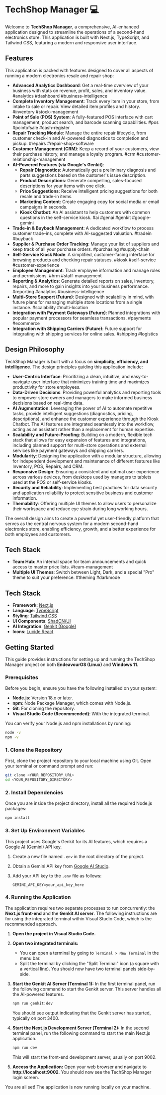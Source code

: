 # TechShop Manager 💻

Welcome to **TechShop Manager**, a comprehensive, AI-enhanced application designed to streamline the operations of a second-hand electronics store. This application is built with Next.js, TypeScript, and Tailwind CSS, featuring a modern and responsive user interface.

## Features

This application is packed with features designed to cover all aspects of running a modern electronics resale and repair shop:

*   **Advanced Analytics Dashboard**: Get a real-time overview of your business with stats on revenue, profit, sales, and inventory value. #analytics #dashboard #business-intelligence
*   **Complete Inventory Management**: Track every item in your store, from intake to sale or repair. View detailed item profiles and history. #inventory #stock-management
*   **Point of Sale (POS) System**: A fully-featured POS interface with cart management, product search, and barcode scanning capabilities. #pos #pointofsale #cash-register
*   **Repair Tracking Module**: Manage the entire repair lifecycle, from customer check-in and AI-powered diagnostics to completion and pickup. #repairs #repair-shop-software
*   **Customer Management (CRM)**: Keep a record of your customers, view their purchase history, and manage a loyalty program. #crm #customer-relationship-management
*   **AI-Powered Features (via Google's Genkit)**:
    *   **Repair Diagnostics**: Automatically get a preliminary diagnosis and parts suggestions based on the customer's issue description.
    *   **Product Descriptions**: Generate compelling, sales-focused descriptions for your items with one click.
    *   **Price Suggestions**: Receive intelligent pricing suggestions for both resale and trade-in items.
    *   **Marketing Content**: Create engaging copy for social media or email campaigns in seconds.
    *   **Kiosk Chatbot**: An AI assistant to help customers with common questions in the self-service kiosk.
    #ai #genai #genkit #google-gemini
*   **Trade-in & Buyback Management**: A dedicated workflow to process customer trade-ins, complete with AI-suggested valuation. #tradein #buyback
*   **Supplier & Purchase Order Tracking**: Manage your list of suppliers and keep track of all your purchase orders. #purchasing #supply-chain
*   **Self-Service Kiosk Mode**: A simplified, customer-facing interface for browsing products and checking repair statuses. #kiosk #self-service #customer-experience
*   **Employee Management**: Track employee information and manage roles and permissions. #hrm #staff-management
*   **Reporting & Analytics**: Generate detailed reports on sales, inventory, repairs, and more to gain insights into your business performance. #reporting #analytics #business-intelligence
*   **Multi-Store Support (Future)**: Designed with scalability in mind, with future plans for managing multiple store locations from a single instance. #scalability #multi-location
*   **Integration with Payment Gateways (Future)**: Planned integrations with popular payment processors for seamless transactions. #payments #ecommerce
*   **Integration with Shipping Carriers (Future)**: Future support for integrating with shipping services for online sales. #shipping #logistics

## Design Philosophy

TechShop Manager is built with a focus on **simplicity, efficiency, and intelligence**. The design principles guiding this application include:

*   **User-Centric Interface**: Prioritizing a clean, intuitive, and easy-to-navigate user interface that minimizes training time and maximizes productivity for store employees.
*   **Data-Driven Decisions**: Providing powerful analytics and reporting tools to empower store owners and managers to make informed business decisions based on real-time data.
*   **AI Augmentation**: Leveraging the power of AI to automate repetitive tasks, provide intelligent suggestions (diagnostics, pricing, descriptions), and enhance the customer experience through the Kiosk Chatbot. The AI features are integrated seamlessly into the workflow, acting as an assistant rather than a replacement for human expertise.
*   **Scalability and Future-Proofing**: Building on a modern, flexible tech stack that allows for easy expansion of features and integrations, including planned support for multi-store operations and external services like payment gateways and shipping carriers.
*   **Modularity**: Designing the application with a modular structure, allowing for independent development and maintenance of different features like Inventory, POS, Repairs, and CRM.
*   **Responsive Design**: Ensuring a consistent and optimal user experience across various devices, from desktops used by managers to tablets used at the POS or self-service kiosks.
*   **Security and Reliability**: Implementing best practices for data security and application reliability to protect sensitive business and customer information.
*   **Themability**: Offering multiple UI themes to allow users to personalize their workspace and reduce eye strain during long working hours.

The overall design aims to create a powerful yet user-friendly platform that serves as the central nervous system for a modern second-hand electronics store, enabling efficiency, growth, and a better experience for both employees and customers.

## Tech Stack

*   **Team Hub**: An internal space for team announcements and quick access to master price lists. #team-management
*   **Multiple UI Themes**: Switch between Light, Dark, and a special "Pro" theme to suit your preference. #theming #darkmode

## Tech Stack

*   **Framework**: [Next.js](https://nextjs.org/)
*   **Language**: [TypeScript](https://www.typescriptlang.org/)
*   **Styling**: [Tailwind CSS](https://tailwindcss.com/)
*   **UI Components**: [ShadCN/UI](https://ui.shadcn.com/)
*   **AI Integration**: [Genkit (Google)](https://firebase.google.com/docs/genkit)
*   **Icons**: [Lucide React](https://lucide.dev/)

## Getting Started

This guide provides instructions for setting up and running the TechShop Manager project on both **EndeavourOS (Linux)** and **Windows 11**.

### Prerequisites

Before you begin, ensure you have the following installed on your system:

*   **Node.js**: Version 18.x or later.
*   **npm**: Node Package Manager, which comes with Node.js.
*   **Git**: For cloning the repository.
*   **Visual Studio Code (Recommended)**: With the integrated terminal.

You can verify your Node.js and npm installations by running:
```sh
node -v
npm -v
```

### 1. Clone the Repository

First, clone the project repository to your local machine using Git. Open your terminal or command prompt and run:

```sh
git clone <YOUR_REPOSITORY_URL>
cd <YOUR_REPOSITORY_DIRECTORY>
```

### 2. Install Dependencies

Once you are inside the project directory, install all the required Node.js packages:

```sh
npm install
```

### 3. Set Up Environment Variables

This project uses Google's Genkit for its AI features, which requires a Google AI (Gemini) API key.

1.  Create a new file named `.env` in the root directory of the project.
2.  Obtain a Gemini API key from [Google AI Studio](https://aistudio.google.com/app/apikey).
3.  Add your API key to the `.env` file as follows:

    ```
    GEMINI_API_KEY=your_api_key_here
    ```

### 4. Running the Application

The application requires two separate processes to run concurrently: the **Next.js front-end** and the **Genkit AI server**. The following instructions are for using the integrated terminal within Visual Studio Code, which is the recommended approach.

1.  **Open the project in Visual Studio Code.**

2.  **Open two integrated terminals:**
    *   You can open a terminal by going to `Terminal > New Terminal` in the menu bar.
    *   Split the terminal by clicking the "Split Terminal" icon (a square with a vertical line). You should now have two terminal panels side-by-side.

3.  **Start the Genkit AI Server (Terminal 1):**
    In the first terminal panel, run the following command to start the Genkit server. This server handles all the AI-powered features.

    ```sh
    npm run genkit:dev
    ```
    You should see output indicating that the Genkit server has started, typically on port 3400.

4.  **Start the Next.js Development Server (Terminal 2):**
    In the second terminal panel, run the following command to start the main Next.js application.

    ```sh
    npm run dev
    ```
    This will start the front-end development server, usually on port 9002.

5.  **Access the Application:**
    Open your web browser and navigate to **http://localhost:9002**. You should now see the TechShop Manager login screen.

You are all set! The application is now running locally on your machine.
